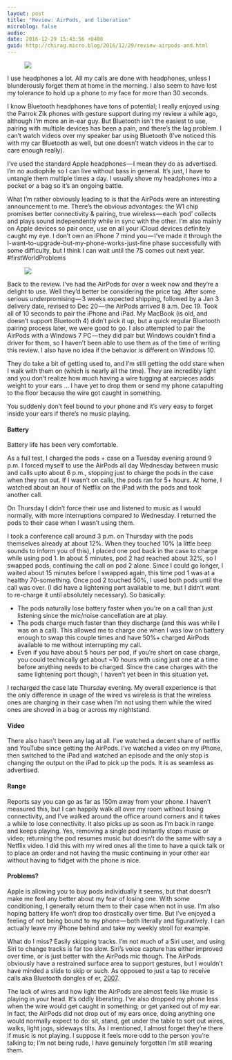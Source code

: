 ```yaml
---
layout: post
title: "Review: AirPods, and liberation"
microblog: false
audio: 
date: 2016-12-29 15:43:56 +0400
guid: http://chirag.micro.blog/2016/12/29/review-airpods-and.html
---
```

<figure>

<img src="https://cdtestweb.files.wordpress.com/2016/12/ccb3c-1j85q9z3ajrpk4irn-e7bvg.jpeg">
</figure><p>I use headphones a lot. All my calls are done with headphones, unless I blunderously forget them at home in the morning. I also seem to have lost my tolerance to hold up a phone to my face for more than 30 seconds.</p>
<p>I know Bluetooth headphones have tons of potential; I really enjoyed using the Parrok Zik phones with gesture support during my review a while ago, although I’m more an in-ear guy. But Bluetooth isn’t the easiest to use, pairing with multiple devices has been a pain, and there’s the lag problem. I can’t watch videos over my speaker bar using Bluetooth (I’ve noticed this with my car Bluetooth as well, but one doesn’t watch videos in the car to care enough really).</p>
<p>I’ve used the standard Apple headphones — I mean they do as advertised. I’m no audiophile so I can live without bass in general. It’s just, I have to untangle them multiple times a day. I usually shove my headphones into a pocket or a bag so it’s an ongoing battle.</p>
<p>What I’m rather obviously leading to is that the AirPods were an interesting announcement to me. There’s the obvious advantages: the W1 chip promises better connectivity &amp; pairing, true wireless — each ‘pod’ collects and plays sound independently while in sync with the other. I’m also mainly on Apple devices so pair once, use on all your iCloud devices definitely caught my eye. I don’t own an iPhone 7 mind you — I’ve made it through the I-want-to-upgrade-but-my-phone-works-just-fine phase successfully with some difficulty, but I think I can wait until the 7S comes out next year. #firstWorldProblems</p>
<figure>

<img src="https://cdtestweb.files.wordpress.com/2016/12/663ee-1lsnnzdjezil-jrtwwybtxg.png">
</figure><p>Back to the review. I’ve had the AirPods for over a week now and they’re a delight to use. Well they’d better be considering the price tag. After some serious underpromising — 3 weeks expected shipping, followed by a Jan 3 delivery date, revised to Dec 20 — the AirPods arrived 8 a.m. Dec 19. Took all of 10 seconds to pair the iPhone and iPad. My MacBook (is old, and doesn’t support Bluetooth 4) didn’t pick it up, but a quick regular Bluetooth pairing process later, we were good to go. I also attempted to pair the AirPods with a Windows 7 PC — they did pair but Windows couldn’t find a driver for them, so I haven’t been able to use them as of the time of writing this review. I also have no idea if the behavior is different on Windows 10.</p>
<p>They do take a bit of getting used to, and I’m still getting the odd stare when I walk with them on (which is nearly all the time). They are incredibly light and you don’t realize how much having a wire tugging at earpieces adds weight to your ears … I have yet to drop them or send my phone catapulting to the floor because the wire got caught in something.</p>
<p>You suddenly don’t feel bound to your phone and it’s <em>very </em>easy to forget inside your ears if there’s no music playing.</p>
<h4>Battery</h4>
<p>Battery life has been very comfortable.</p>
<p>As a full test, I charged the pods + case on a Tuesday evening around 9 p.m. I forced myself to use the AirPods all day Wednesday between music and calls upto about 6 p.m., stopping just to charge the pods in the case when they ran out. If I wasn’t on calls, the pods ran for 5+ hours. At home, I watched about an hour of Netflix on the iPad with the pods and took another call.</p>
<p>On Thursday I didn’t force their use and listened to music as I would normally, with more interruptions compared to Wednesday. I returned the pods to their case when I wasn’t using them.</p>
<p>I took a conference call around 3 p.m. on Thursday with the pods themselves already at about 12%. When they touched 10% (a little beep sounds to inform you of this), I placed one pod back in the case to charge while using pod 1. In about 5 minutes, pod 2 had reached about 32%, so I swapped pods, continuing the call on pod 2 alone. Since I could go longer, I waited about 15 minutes before I swapped again, this time pod 1 was at a healthy 70-something. Once pod 2 touched 50%, I used both pods until the call was over. (I did have a lightening port available to me, but I didn’t want to re-charge it until absolutely necessary). So basically:</p>
<ul>
<li>The pods naturally lose battery faster when you’re on a call than just listening since the mic/noise cancellation are at play.</li>
<li>The pods charge much faster than they discharge (and this was while I was on a call). This allowed me to charge one when I was low on battery enough to swap this couple times and have 50%+ charged AirPods available to me without interrupting my call.</li>
<li>Even if you have about 5 hours per pod, if you’re short on case charge, you could technically get about ~10 hours with using just one at a time before anything needs to be charged. Since the case charges with the same lightening port though, I haven’t yet been in this situation yet.</li>
</ul>
<p>I recharged the case late Thursday evening. My overall experience is that the only difference in usage of the wired vs wireless is that the wireless ones are charging in their case when I’m not using them while the wired ones are shoved in a bag or across my nightstand.</p>
<h4>Video</h4>
<p>There also hasn’t been any lag at all. I’ve watched a decent share of netflix and YouTube since getting the AirPods. I’ve watched a video on my iPhone, then switched to the iPad and watched an episode and the only stop is changing the output on the iPad to pick up the pods. It is as seamless as advertised.</p>
<h4>Range</h4>
<p>Reports say you can go as far as 150m away from your phone. I haven’t measured this, but I can happily walk all over my room without losing connectivity, and I’ve walked around the office around corners and it takes a while to lose connectivity. It also picks up as soon as I’m back in range and keeps playing. Yes, removing a single pod instantly stops music or video; returning the pod resumes music but doesn’t do the same with say a Netflix video. I did this with my wired ones all the time to have a quick talk or to place an order and not having the music continuing in your other ear without having to fidget with the phone is nice.</p>
<h4>Problems?</h4>
<p>Apple is allowing you to buy pods individually it seems, but that doesn’t make me feel any better about my fear of losing one. With some conditioning, I generally return them to their case when not in use. I’m also hoping battery life won’t drop too drastically over time. But I’ve enjoyed a feeling of not being bound to my phone — both literally and figuratively. I can actually leave my iPhone behind and take my weekly stroll for example.</p>
<p>What do I miss? Easily skipping tracks. I’m not much of a Siri user, and using Siri to change tracks is far too slow. Siri’s voice capture has either improved over time, or is just better with the AirPods mic though. The AirPods obviously have a restrained surface area to support gestures, but I wouldn’t have minded a slide to skip or such. As opposed to just a tap to receive calls aka Bluetooth dongles of er, <a href="http://appleinsider.com/articles/07/07/30/review_apple_iphone_bluetooth_headset" target="_blank">2007</a>.</p>
<p>The lack of wires and how light the AirPods are almost feels like music is playing in your head. It’s oddly liberating. I’ve also dropped my phone less when the wire would get caught in something; or get yanked out of my ear. In fact, the AirPods did not drop out of my ears once, doing anything one would normally expect to do: sit, stand, get under the table to sort out wires, walks, light jogs, sideways tilts. As I mentioned, I almost forget they’re there if music is not playing. I suppose it feels more odd to the person you’re talking to; I’m not being rude, I have genuinely forgotten I’m still wearing them.</p>
